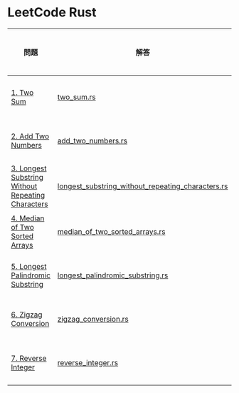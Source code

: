 # LeetCode Rust

| 問題 | 解答 | 実行時間 |
| ---- | ---- | -------- |
| [1. Two Sum](https://leetcode.com/problems/two-sum/description/) | [two_sum.rs](two_sum.rs) | 0 ミリ秒 |
| [2. Add Two Numbers](https://leetcode.com/problems/add-two-numbers/description/) | [add_two_numbers.rs](add_two_numbers.rs) | 4 ミリ秒 |
| [3. Longest Substring Without Repeating Characters](https://leetcode.com/problems/longest-substring-without-repeating-characters/description/) | [longest_substring_without_repeating_characters.rs](longest_substring_without_repeating_characters.rs) | 4 ミリ秒 |
| [4. Median of Two Sorted Arrays](https://leetcode.com/problems/median-of-two-sorted-arrays/description/) | [median_of_two_sorted_arrays.rs](median_of_two_sorted_arrays.rs) | 0 ミリ秒 |
| [5. Longest Palindromic Substring](https://leetcode.com/problems/longest-palindromic-substring/) | [longest_palindromic_substring.rs](longest_palindromic_substring.rs) | 5 ミリ秒 |
| [6. Zigzag Conversion](https://leetcode.com/problems/zigzag-conversion/description/) | [zigzag_conversion.rs](zigzag_conversion.rs) | 4 ミリ秒 |
| [7. Reverse Integer](https://leetcode.com/problems/reverse-integer/description/) | [reverse_integer.rs](reverse_integer.rs) | 0 ミリ秒 |
